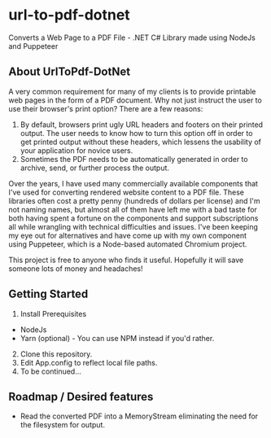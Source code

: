 # url-to-pdf-dotnet
Converts a Web Page to a PDF File - .NET C# Library made using NodeJs and Puppeteer

## About UrlToPdf-DotNet
A very common requirement for many of my clients is to provide printable web pages in the form of a PDF document. Why not just instruct the user to use their browser's print option? There are a few reasons:

  1. By default, browsers print ugly URL headers and footers on their printed output. The user needs to know how to turn this option off in order to get printed output without these headers, which lessens the usability of your application for novice users.
  2. Sometimes the PDF needs to be automatically generated in order to archive, send, or further process the output.

Over the years, I have used many commercially available components that I've used for converting rendered website content to a PDF file. These libraries often cost a pretty penny (hundreds of dollars per license) and I'm not naming names, but almost all of them have left me with a bad taste for both having spent a fortune on the components and support subscriptions all while wrangling with technical difficulties and issues. I've been keeping my eye out for alternatives and have come up with my own component using Puppeteer, which is a Node-based automated Chromium project.

This project is free to anyone who finds it useful. Hopefully it will save someone lots of money and headaches!

## Getting Started

1. Install Prerequisites
  - NodeJs
  - Yarn (optional) - You can use NPM instead if you'd rather.
2. Clone this repository.
3. Edit App.config to reflect local file paths.
4. To be continued...

## Roadmap / Desired features
- Read the converted PDF into a MemoryStream eliminating the need for the filesystem for output.
